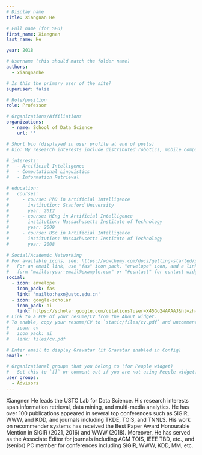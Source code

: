 ```yaml
---
# Display name
title: Xiangnan He

# Full name (for SEO)
first_name: Xiangnan
last_name: He

year: 2018

# Username (this should match the folder name)
authors:
  - xiangnanhe

# Is this the primary user of the site?
superuser: false

# Role/position
role: Professor

# Organizations/Affiliations
organizations:
  - name: School of Data Science
    url: ''

# Short bio (displayed in user profile at end of posts)
# bio: My research interests include distributed robotics, mobile computing and programmable matter.

# interests:
#   - Artificial Intelligence
#   - Computational Linguistics
#   - Information Retrieval

# education:
#   courses:
#     - course: PhD in Artificial Intelligence
#       institution: Stanford University
#       year: 2012
#     - course: MEng in Artificial Intelligence
#       institution: Massachusetts Institute of Technology
#       year: 2009
#     - course: BSc in Artificial Intelligence
#       institution: Massachusetts Institute of Technology
#       year: 2008

# Social/Academic Networking
# For available icons, see: https://wowchemy.com/docs/getting-started/page-builder/#icons
#   For an email link, use "fas" icon pack, "envelope" icon, and a link in the
#   form "mailto:your-email@example.com" or "#contact" for contact widget.
social:
  - icon: envelope
    icon_pack: fas
    link: 'mailto:hexn@ustc.edu.cn'
  - icon: google-scholar
    icon_pack: ai
    link: https://scholar.google.com/citations?user=X45Go24AAAAJ&hl=zh-CN&oi=ao
# Link to a PDF of your resume/CV from the About widget.
# To enable, copy your resume/CV to `static/files/cv.pdf` and uncomment the lines below.
# - icon: cv
#   icon_pack: ai
#   link: files/cv.pdf

# Enter email to display Gravatar (if Gravatar enabled in Config)
email: ''

# Organizational groups that you belong to (for People widget)
#   Set this to `[]` or comment out if you are not using People widget.
user_groups:
  - Advisors
---
```


Xiangnen He leads the USTC Lab for Data Science. His research interests span information retrieval, data mining, and multi-media analytics. He has over 100 publications appeared in several top conferences such as SIGIR, WWW, and KDD, and journals including TKDE, TOIS, and TNNLS. His work on recommender systems has received the Best Paper Award Honourable Mention in SIGIR (2021, 2016) and WWW (2018). Moreover, He has served as the Associate Editor for journals including ACM TOIS, IEEE TBD, etc., and (senior) PC member for conferences including SIGIR, WWW, KDD, MM, etc.
